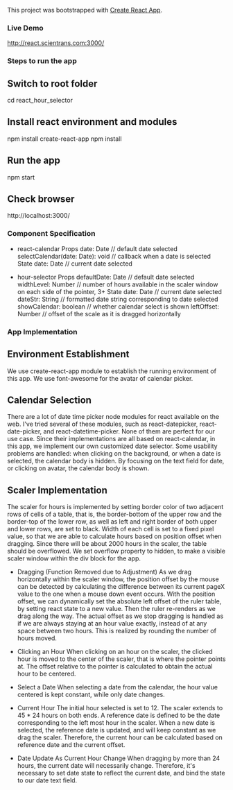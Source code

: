 This project was bootstrapped with [Create React App](https://github.com/facebook/create-react-app).

### Live Demo
http://react.scientrans.com:3000/

### Steps to run the app

## Switch to root folder
cd react_hour_selector

## Install react environment and modules
npm install create-react-app
npm install

## Run the app
npm start

## Check browser
http://localhost:3000/


### Component Specification
- react-calendar
Props
    date: Date   // default date selected
    selectCalendar(date: Date): void    // callback when a date is selected
State
    date: Date   // current date selected

- hour-selector
Props
    defaultDate: Date    // default date selected
    widthLevel: Number    // number of hours available in the scaler window on each side of the pointer, 3+
State
    date: Date    // current date selected
    dateStr: String // formatted date string corresponding to date selected
    showCalendar: boolean // whether calendar select is shown
    leftOffset: Number // offset of the scale as it is dragged horizontally


### App Implementation

## Environment Establishment
We use create-react-app module to establish the running environment of this app. We use font-awesome for the avatar of calendar picker. 

## Calendar Selection
There are a lot of date time picker node modules for react available on the web. I've tried several of these modules, such as react-datepicker, react-date-picker, and react-datetime-picker. None of them are perfect for our use case. Since their implementations are all based on react-calendar, in this app, we implement our own customized date selector. Some usability problems are handled: when clicking on the background, or when a date is selected, the calendar body is hidden. By focusing on the text field for date, or clicking on avatar, the calendar body is shown.

## Scaler Implementation
The scaler for hours is implemented by setting border color of two adjacent rows of cells of a table, that is, the border-bottom of the upper row and the border-top of the lower row, as well as left and right border of both upper and lower rows, are set to black. Width of each cell is set to a fixed pixel value, so that we are able to calculate hours based on position offset when dragging. Since there will be about 2000 hours in the scaler, the table should be overflowed. We set overflow property to hidden, to make a visible scaler window within the div block for the app.

- Dragging (Function Removed due to Adjustment)
As we drag horizontally within the scaler window, the position offset by the mouse can be detected by calculating the difference between its current pageX value to the one when a mouse down event occurs. With the position offset, we can dynamically set the absolute left offset of the ruler table, by setting react state to a new value. Then the ruler re-renders as we drag along the way.
The actual offset as we stop dragging is handled as if we are always staying at an hour value exactly, instead of at any space between two hours. This is realized by rounding the number of hours moved.

- Clicking an Hour
When clicking on an hour on the scaler, the clicked hour is moved to the center of the scaler, that is where the pointer points at. The offset relative to the pointer is calculated to obtain the actual hour to be centered.

- Select a Date
When selecting a date from the calendar, the hour value centered is kept constant, while only date changes.

- Current Hour
The initial hour selected is set to 12. The scaler extends to 45 * 24 hours on both ends. A reference date is defined to be the date corresponding to the left most hour in the scaler. When a new date is selected, the reference date is updated, and will keep constant as we drag the scaler. Therefore, the current hour can be calculated based on reference date and the current offset.  

- Date Update As Current Hour Change
When dragging by more than 24 hours, the current date will necessarily change. Therefore, it's necessary to set date state to reflect the current date, and bind the state to our date text field.

